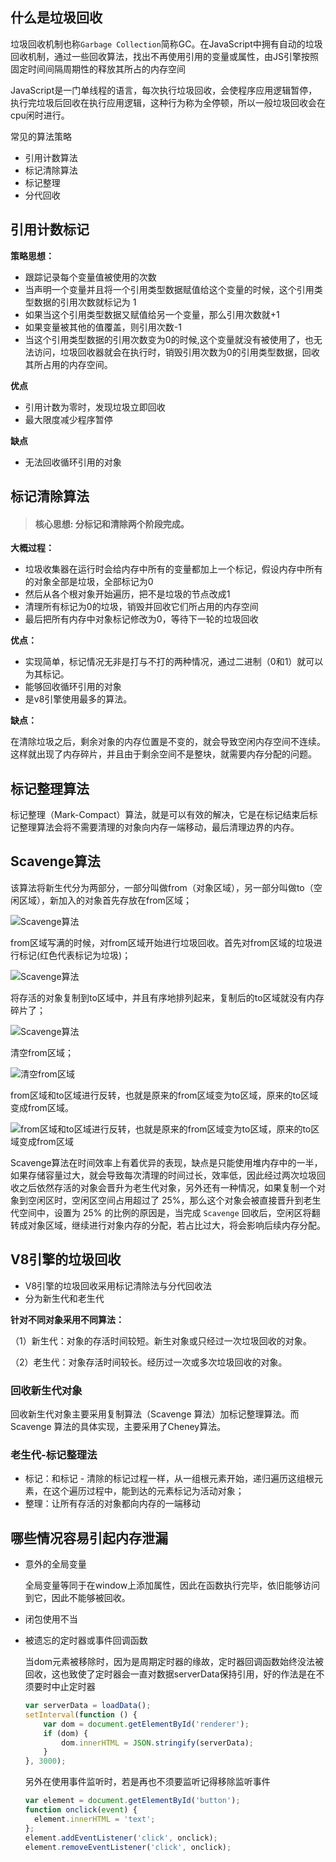 ## 什么是垃圾回收

 垃圾回收机制也称`Garbage Collection`简称GC。在JavaScript中拥有自动的垃圾回收机制，通过一些回收算法，找出不再使用引用的变量或属性，由JS引擎按照固定时间间隔周期性的释放其所占的内存空间 

 JavaScript是一门单线程的语言，每次执行垃圾回收，会使程序应用逻辑暂停，执行完垃圾后回收在执行应用逻辑，这种行为称为全停顿，所以一般垃圾回收会在cpu闲时进行。 

 常见的算法策略 

+ 引用计数算法
+ 标记清除算法
+ 标记整理
+ 分代回收

##  引用计数标记

 **策略思想：** 

+ 跟踪记录每个变量值被使用的次数
+ 当声明一个变量并且将一个引用类型数据赋值给这个变量的时候，这个引用类型数据的引用次数就标记为 1
+ 如果当这个引用类型数据又赋值给另一个变量，那么引用次数就+1
+ 如果变量被其他的值覆盖，则引用次数-1
+ 当这个引用类型数据的引用次数变为0的时候,这个变量就没有被使用了，也无法访问，垃圾回收器就会在执行时，销毁引用次数为0的引用类型数据，回收其所占用的内存空间。

**优点**

+ 引用计数为零时，发现垃圾立即回收
+ 最大限度减少程序暂停

**缺点**

- 无法回收循环引用的对象

##  标记清除算法

> #### 核心思想:  分标记和清除两个阶段完成。 

 **大概过程：** 

- 垃圾收集器在运行时会给内存中所有的变量都加上一个标记，假设内存中所有的对象全部是垃圾，全部标记为0
- 然后从各个根对象开始遍历，把不是垃圾的节点改成1
- 清理所有标记为0的垃圾，销毁并回收它们所占用的内存空间
- 最后把所有内存中对象标记修改为0，等待下一轮的垃圾回收

**优点：**

- 实现简单，标记情况无非是打与不打的两种情况，通过二进制（0和1）就可以为其标记。
- 能够回收循环引用的对象
- 是v8引擎使用最多的算法。

**缺点：**

在清除垃圾之后，剩余对象的内存位置是不变的，就会导致空闲内存空间不连续。这样就出现了内存碎片，并且由于剩余空间不是整块，就需要内存分配的问题。

##  标记整理算法

 标记整理（Mark-Compact）算法，就是可以有效的解决，它是在标记结束后标记整理算法会将不需要清理的对象向内存一端移动，最后清理边界的内存。

 ## Scavenge算法  

 该算法将新生代分为两部分，一部分叫做from（对象区域），另一部分叫做to（空闲区域），新加入的对象首先存放在from区域；

![Scavenge算法](https://jiwei-hemeng.github.io/summary/assets/images/1155527-20220320222512252-618938289.png) 

 from区域写满的时候，对from区域开始进行垃圾回收。首先对from区域的垃圾进行标记(红色代表标记为垃圾)； 

![Scavenge算法](https://jiwei-hemeng.github.io/summary/assets/images/1155527-20220320222532461-104056076.png)

 将存活的对象复制到to区域中，并且有序地排列起来，复制后的to区域就没有内存碎片了； 

![Scavenge算法](https://jiwei-hemeng.github.io/summary/assets/images/1155527-20220320222624767-871994632.png)

 清空from区域； 

![ 清空from区域](https://jiwei-hemeng.github.io/summary/assets/images/1155527-20220320222646324-832514264.png)

 from区域和to区域进行反转，也就是原来的from区域变为to区域，原来的to区域变成from区域。 

![ from区域和to区域进行反转，也就是原来的from区域变为to区域，原来的to区域变成from区域](https://jiwei-hemeng.github.io/summary/assets/images/1155527-20220320222902040-547647537.png)

 Scavenge算法在时间效率上有着优异的表现，缺点是只能使用堆内存中的一半，如果存储容量过大，就会导致每次清理的时间过长，效率低，因此经过两次垃圾回收之后依然存活的对象会晋升为老生代对象，另外还有一种情况，如果复制一个对象到空闲区时，空闲区空间占用超过了 25%，那么这个对象会被直接晋升到老生代空间中，设置为 25% 的比例的原因是，当完成 `Scavenge` 回收后，空闲区将翻转成对象区域，继续进行对象内存的分配，若占比过大，将会影响后续内存分配。 

## V8引擎的垃圾回收

- V8引擎的垃圾回收采用标记清除法与分代回收法
- 分为新生代和老生代

**针对不同对象采用不同算法：**

（1）新生代：对象的存活时间较短。新生对象或只经过一次垃圾回收的对象。

（2）老生代：对象存活时间较长。经历过一次或多次垃圾回收的对象。

### 回收新生代对象

回收新生代对象主要采用复制算法（Scavenge 算法）加标记整理算法。而Scavenge 算法的具体实现，主要采用了Cheney算法。

### 老生代-标记整理法

- 标记：和标记 - 清除的标记过程一样，从一组根元素开始，递归遍历这组根元素，在这个遍历过程中，能到达的元素标记为活动对象；
- 整理：让所有存活的对象都向内存的一端移动

##  哪些情况容易引起内存泄漏 

+ 意外的全局变量

  全局变量等同于在window上添加属性，因此在函数执行完毕，依旧能够访问到它，因此不能够被回收。

+ 闭包使用不当

+ 被遗忘的定时器或事件回调函数

   当dom元素被移除时，因为是周期定时器的缘故，定时器回调函数始终没法被回收，这也致使了定时器会一直对数据serverData保持引用，好的作法是在不须要时中止定时器 

  ```js
  var serverData = loadData();
  setInterval(function () {
      var dom = document.getElementById('renderer');
      if (dom) {
          dom.innerHTML = JSON.stringify(serverData);
      }
  }, 3000);
  ```

   另外在使用事件监听时，若是再也不须要监听记得移除监听事件 

  ```js
  var element = document.getElementById('button');
  function onclick(event) {
    element.innerHTML = 'text';
  };
  element.addEventListener('click', onclick);
  element.removeEventListener('click', onclick);
  ```

  
